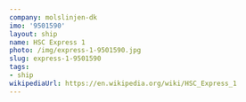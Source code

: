 ```yaml
---
company: molslinjen-dk
imo: '9501590'
layout: ship
name: HSC Express 1
photo: /img/express-1-9501590.jpg
slug: express-1-9501590
tags:
- ship
wikipediaUrl: https://en.wikipedia.org/wiki/HSC_Express_1
---
```

